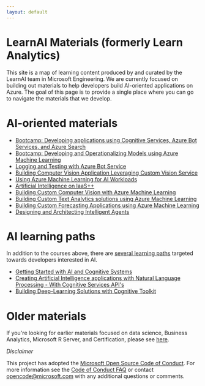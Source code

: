 ```yaml
---
layout: default
---
```


# LearnAI Materials (formerly Learn Analytics)

This site is a map of learning content produced by and curated by the LearnAI team in Microsoft Engineering. We are currently focused on building out materials to help developers build AI-oriented applications on Azure. The goal of this page is to provide
a single place where you can go to navigate the materials that we develop. 

# AI-oriented materials

- [Bootcamp: Developing applications using Cognitive Services, Azure Bot Services, and Azure Search][emergingbootcamp]
- [Bootcamp: Developing and Operationalizing Models using Azure Machine Learning][probootcamp]
- [Logging and Testing with Azure Bot Service][advancedbot]
- [Building Computer Vision Application Leveraging Custom Vision Service][buildingcomputervision]
- [Using Azure Machine Learning for AI Workloads][amlforai]
- [Artificial Intelligence on IaaS++][aioniaas]
- [Building Custom Computer Vision with Azure Machine Learning][customcomputervisionwithaml]
- [Building Custom Text Analytics solutions using Azure Machine Learning][customtextanalyticswithaml]
- [Building Custom Forecasting Applications using Azure Machine Learning][customtimeseriesforcastingwithaml]
- [Designing and Architecting Intelligent Agents][designingandarchitectingintelligentagents]

# AI learning paths

In addition to the courses above, there are [several learning paths][ai-lp-home] targeted towards developers interested in AI. 

- [Getting Started with AI and Cognitive Systems][ai-lp-gettingstarted]
- [Creating Artificial Intelligence applications with Natural Language Processing - With Cognitive Services API's][ai-lp-nlp]
- [Building Deep-Learning Solutions with Cognitive Toolkit][ai-lp-deeplearning]

# Older materials

If you're looking for earlier materials focused on data science, Business Analytics, Microsoft R Server, and Certification, please see [here][older_learnai_materials].

*Disclaimer*

This project has adopted the [Microsoft Open Source Code of Conduct](https://opensource.microsoft.com/codeofconduct/). For more information see the [Code of Conduct FAQ](https://opensource.microsoft.com/codeofconduct/faq/) or contact [opencode@microsoft.com](mailto:opencode@microsoft.com) with any additional questions or comments.

[emergingbootcamp]: https://aka.ms/learnai-emergingaidevbootcamp
[probootcamp]: https://aka.ms/learnai-proaidevbootcamp
[advancedbot]: https://azure.github.io/learnAnalytics-AdvancedFeaturesforMicrosoftBotFramework
[buildingcomputervision]: https://azure.github.io/learnAnalytics-Buildingacomputervisionapplicationusingcustomvisionservice
[amlforai]: https://azure.github.io/learnAnalytics-UsingAzureMachineLearningforAIWorkloads
[customcomputervisionwithaml]: https://github.com/Azure/LearnAI-CustomComputerVisionwithAML
[customtextanalyticswithaml]: https://github.com/Azure/LearnAI-CustomTextAnalyticsWithAML
[customtimeseriesforcastingwithaml]: https://github.com/Azure/LearnAI-CustomTimeSeriesForecastingWithAML
[designingandarchitectingintelligentagents]: https://github.com/Azure/LearnAI-DesigningandArchitectingIntelligentAgents
[aioniaas]: https://github.com/Azure/LearnAI-AIonIaaS
[ai-lp-home]: https://azure.microsoft.com/en-us/training/learning-paths/azure-ai-developer/
[ai-lp-gettingstarted]: https://learnanalytics.microsoft.com/learningpaths/developing-ai-applications-getting-started
[ai-lp-nlp]: https://learnanalytics.microsoft.com/learningpaths/developing-custom-ai-applications
[ai-lp-deeplearning]: https://learnanalytics.microsoft.com/learningpaths/developing-advanced-ai-applications
[older_learnai_materials]: learnanalytics_materials.md
